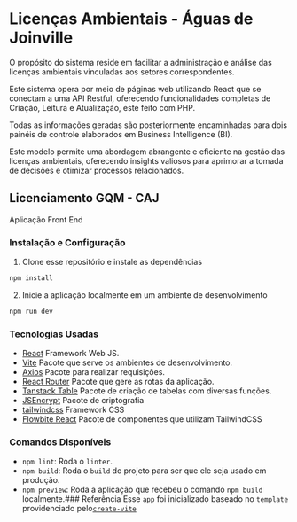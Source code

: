 
# Licenças Ambientais - Águas de Joinville

O propósito do sistema reside em facilitar a administração e análise das licenças ambientais vinculadas aos setores correspondentes.

Este sistema opera por meio de páginas web utilizando React que se conectam a uma API Restful, oferecendo funcionalidades completas de Criação, Leitura e Atualização, este feito com PHP.

Todas as informações geradas são posteriormente encaminhadas para dois painéis de controle elaborados em Business Intelligence (BI).

Este modelo permite uma abordagem abrangente e eficiente na gestão das licenças ambientais, oferecendo insights valiosos para aprimorar a tomada de decisões e otimizar processos relacionados.

## Licenciamento GQM - CAJ

Aplicação Front End

### Instalação e Configuração

1. Clone esse repositório e instale as dependências

```bash
npm install
```

2. Inicie a aplicação localmente em um ambiente de desenvolvimento

```bash
npm run dev
```


### Tecnologias Usadas

- [React](https://reactjs.org/) Framework Web JS.
- [Vite](https://reactjs.org/) Pacote que serve os ambientes de desenvolvimento.
- [Axios](https://axios-http.com/docs/intro) Pacote para realizar requisições.
- [React Router](https://reactrouter.com/en/main) Pacote que gere as rotas da aplicação.
- [Tanstack Table](https://tanstack.com/table/latest/docs/introduction) Pacote de criação de tabelas com diversas funções.
- [JSEncrypt](https://github.com/travist/jsencrypt) Pacote de criptografia
- [tailwindcss](https://tailwindcss.com/docs/) Framework CSS
- [Flowbite React](https://flowbite-react.com/) Pacote de componentes que utilizam TailwindCSS


### Comandos Disponíveis

- `npm lint`: Roda o `linter`.
- `npm build`: Roda o `build` do projeto para ser que ele seja usado em produção.
- `npm preview`: Roda a aplicação que recebeu o comando `npm build` localmente.### Referência
Esse `app` foi inicializado baseado no `template` providenciado pelo[`create-vite`](https://github.com/vitejs/vite/tree/main/packages/create-vite)
